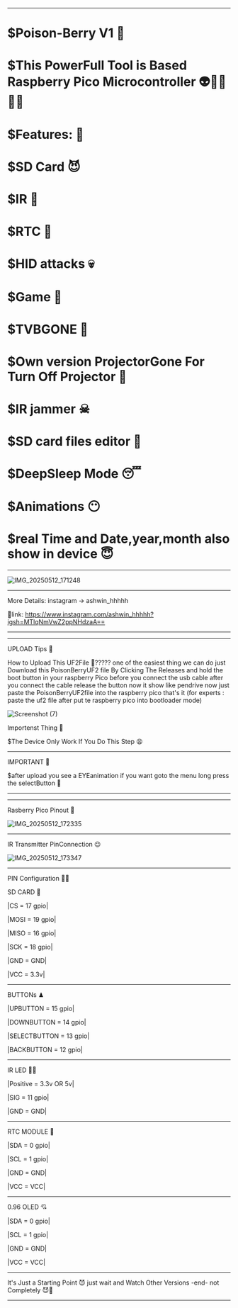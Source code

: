 _______________________________________________________________________
# $Poison-Berry V1 🐋
# $This PowerFull Tool is Based Raspberry Pico Microcontroller 👽🐱‍👓🐱‍🏍
# $Features: 🤑
# $SD Card 😈
# $IR 👹
# $RTC 👺
# $HID attacks 💀
# $Game 🥶
# $TVBGONE 🥵
# $Own version ProjectorGone For Turn Off Projector 👾
# $IR jammer ☠
# $SD card files editor 👻
# $DeepSleep Mode 😴
# $Animations 😶
# $real Time and Date,year,month also show in device 😇
_______________________________________________________________________
![IMG_20250512_171248](https://github.com/user-attachments/assets/b766bbdc-9257-45e4-90f7-e662d7c0eda3)
________________________________________________________________________
More Details: instagram -> ashwin_hhhhh

🔗link: https://www.instagram.com/ashwin_hhhhh?igsh=MTlqNmVwZ2ppNHdzaA==
________________________________________________________________________
________________________________
UPLOAD Tips 🤗

How to Upload This UF2File 🤔????? 
one of the easiest thing we can do 
just Download this PoisonBerryUF2 file By Clicking The Releases and hold the boot button in your raspberry Pico before you connect the usb cable after you connect the cable release the button  now it show like pendrive now just paste the PoisonBerryUF2file into the raspberry pico that's it 
(for experts : paste the uf2 file after put te raspberry pico into bootloader mode)

![Screenshot (7)](https://github.com/user-attachments/assets/c47301ac-52c3-4ae8-a133-e647b7a6a19b)

Importenst Thing 🌟

$The Device Only Work If You Do This Step 😫
________________________________
IMPORTANT 🌟

$after upload you see a EYEanimation if you want goto the menu long press the selectButton 🖤
_______________________________

_______________________
Rasberry Pico Pinout 🥰

![IMG_20250512_172335](https://github.com/user-attachments/assets/c76c02b4-a763-4cab-ba6a-05912527c137)
_______________________
IR Transmitter PinConnection 😉

![IMG_20250512_173347](https://github.com/user-attachments/assets/a64a6c2c-2157-4a8a-b6f7-6c4bb0dfd9a4)

_______________________________
PIN Configuration 🐱‍👤

SD CARD 🤠 

|CS = 17 gpio|

|MOSI = 19 gpio|

|MISO = 16 gpio|

|SCK = 18 gpio|

|GND = GND|

|VCC = 3.3v|
_________________________________
BUTTONs ♟

|UPBUTTON = 15 gpio|

|DOWNBUTTON = 14 gpio|

|SELECTBUTTON = 13 gpio|

|BACKBUTTON = 12 gpio|
_________________________________
IR LED  🏴‍☠️

|Positive = 3.3v OR 5v|

|SIG = 11 gpio|

|GND = GND|
_________________________________
RTC MODULE 🧭

|SDA = 0 gpio|

|SCL = 1 gpio|

|GND = GND|

|VCC = VCC|
_________________________________             
0.96 OLED 💘

|SDA = 0 gpio|

|SCL = 1 gpio|

|GND = GND|

|VCC = VCC|
________________________________
It's Just a Starting Point 😈
just wait and Watch Other Versions 
-end- 
not Completely 😈🤫
________________________________
